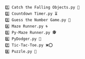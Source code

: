 


    1️⃣ Catch the Falling Objects.py 🍎
    2️⃣ Countdown Timer.py ⏳
    3️⃣ Guess the Number Game.py 🔢
    4️⃣ Maze Runner.py 🌀
    5️⃣ Py-Maze Runner.py 🕵️
    6️⃣ PyDodger.py 🚀
    7️⃣ Tic-Tac-Toe.py ❌⭕
    8️⃣ Puzzle.py 🧩
